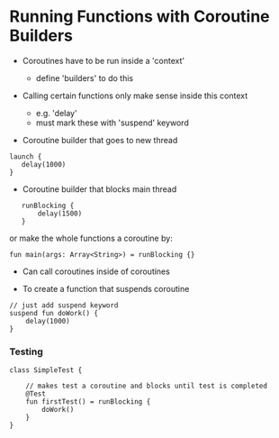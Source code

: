 # Running Functions with Coroutine Builders

* Coroutines have to be run inside a 'context'
    * define 'builders' to do this
* Calling certain functions only make sense inside this context
    * e.g. 'delay'
    * must mark these with 'suspend' keyword

* Coroutine builder that goes to new thread 
 ```
launch {
    delay(1000)
}
```

* Coroutine builder that blocks main thread
 ```
    runBlocking {
        delay(1500)
    }
```

or make the whole functions a coroutine by:

```
fun main(args: Array<String>) = runBlocking {}
```

* Can call coroutines inside of coroutines

* To create a function that suspends coroutine

```
// just add suspend keyword
suspend fun doWork() {
    delay(1000)
}
```

### Testing 

```
class SimpleTest {

    // makes test a coroutine and blocks until test is completed
    @Test
    fun firstTest() = runBlocking {
        doWork()
    }
}
```
